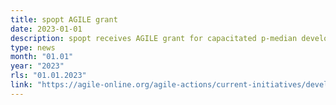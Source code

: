 ```yaml
---
title: spopt AGILE grant
date: 2023-01-01
description: spopt receives AGILE grant for capacitated p-median development.
type: news
month: "01.01"
year: "2023"
rls: "01.01.2023"
link: "https://agile-online.org/agile-actions/current-initiatives/development-of-open-source-python-modelling-package"
---
```

